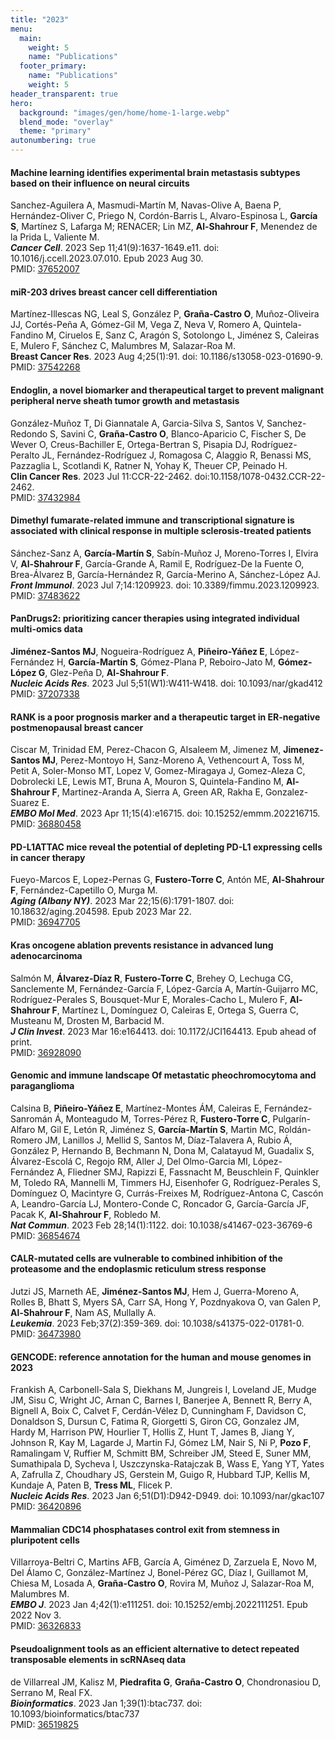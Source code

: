 ```yaml
---
title: "2023"
menu:
  main:
    weight: 5
    name: "Publications"
  footer_primary:
    name: "Publications"
    weight: 5
header_transparent: true
hero:
  background: "images/gen/home/home-1-large.webp"
  blend_mode: "overlay"
  theme: "primary"
autonumbering: true
---
```


#### Machine learning identifies experimental brain metastasis subtypes based on their influence on neural circuits
Sanchez-Aguilera A, Masmudi-Martín M, Navas-Olive A, Baena P, Hernández-Oliver C, Priego N, Cordón-Barris L, Alvaro-Espinosa L, **García S**, Martínez S, Lafarga M; RENACER; Lin MZ, **Al-Shahrour F**, Menendez de la Prida L, Valiente M.  
***Cancer Cell***. 2023 Sep 11;41(9):1637-1649.e11. doi: 10.1016/j.ccell.2023.07.010. Epub 2023 Aug 30.  
PMID: [37652007](https://pubmed.ncbi.nlm.nih.gov/37652007/)

#### miR-203 drives breast cancer cell differentiation
Martínez-Illescas NG, Leal S, González P, **Graña-Castro O**, Muñoz-Oliveira JJ, Cortés-Peña A, Gómez-Gil M, Vega Z, Neva V, Romero A, Quintela-Fandino M, Ciruelos E, Sanz C, Aragón S, Sotolongo L, Jiménez S, Caleiras E, Mulero F, Sánchez C, Malumbres M, Salazar-Roa M.  
**Breast Cancer Res**. 2023 Aug 4;25(1):91. doi: 10.1186/s13058-023-01690-9.  
PMID: [37542268](https://pubmed.ncbi.nlm.nih.gov/37542268/) 

#### Endoglin, a novel biomarker and therapeutical target to prevent malignant peripheral nerve sheath tumor growth and metastasis
González-Muñoz T, Di Giannatale A, Garcia-Silva S, Santos V, Sanchez-Redondo S, Savini C, **Graña-Castro O**, Blanco-Aparicio C, Fischer S, De Wever O, Creus-Bachiller E, Ortega-Bertran S, Pisapia DJ, Rodríguez-Peralto JL, Fernández-Rodríguez J, Romagosa C, Alaggio R, Benassi MS, Pazzaglia L, Scotlandi K, Ratner N, Yohay K, Theuer CP, Peinado H.  
**Clin Cancer Res**. 2023 Jul 11:CCR-22-2462. doi:10.1158/1078-0432.CCR-22-2462.  
PMID: [37432984](https://pubmed.ncbi.nlm.nih.gov/37432984/)

#### Dimethyl fumarate-related immune and transcriptional signature is associated with clinical response in multiple sclerosis-treated patients
Sánchez-Sanz A, **García-Martín S**, Sabín-Muñoz J, Moreno-Torres I, Elvira V, **Al-Shahrour F**, García-Grande A, Ramil E, Rodríguez-De la Fuente O, Brea-Álvarez B, García-Hernández R, García-Merino A, Sánchez-López AJ.  
***Front Immunol***. 2023 Jul 7;14:1209923. doi: 10.3389/fimmu.2023.1209923.  
PMID: [37483622](https://pubmed.ncbi.nlm.nih.gov/37483622/)

#### PanDrugs2: prioritizing cancer therapies using integrated individual multi-omics data
**Jiménez-Santos MJ**, Nogueira-Rodríguez A, **Piñeiro-Yáñez E**, López-Fernández H, **García-Martín S**, Gómez-Plana P, Reboiro-Jato M, **Gómez-López G**, Glez-Peña D, **Al-Shahrour F**.  
***Nucleic Acids Res***. 2023 Jul 5;51(W1):W411-W418. doi: 10.1093/nar/gkad412  
PMID: [37207338](https://pubmed.ncbi.nlm.nih.gov/37207338/)

#### RANK is a poor prognosis marker and a therapeutic target in ER-negative postmenopausal breast cancer  
Ciscar M, Trinidad EM, Perez-Chacon G, Alsaleem M, Jimenez M, **Jimenez-Santos MJ**, Perez-Montoyo H, Sanz-Moreno A, Vethencourt A, Toss M, Petit A, Soler-Monso MT, Lopez V, Gomez-Miragaya J, Gomez-Aleza C, Dobrolecki LE, Lewis MT, Bruna A, Mouron S, Quintela-Fandino M, **Al-Shahrour F**, Martinez-Aranda A, Sierra A, Green AR, Rakha E, Gonzalez-Suarez E.  
***EMBO Mol Med***. 2023 Apr 11;15(4):e16715. doi: 10.15252/emmm.202216715.  
PMID: [36880458](https://pubmed.ncbi.nlm.nih.gov/36880458/)

#### PD-L1ATTAC mice reveal the potential of depleting PD-L1 expressing cells in cancer therapy
Fueyo-Marcos E, Lopez-Pernas G, **Fustero-Torre C**, Antón ME, **Al-Shahrour F**, Fernández-Capetillo O, Murga M.  
***Aging (Albany NY)***. 2023 Mar 22;15(6):1791-1807. doi: 10.18632/aging.204598. Epub 2023 Mar 22.  
PMID: [36947705](https://pubmed.ncbi.nlm.nih.gov/36947705)

#### Kras oncogene ablation prevents resistance in advanced lung adenocarcinoma
Salmón M, **Álvarez-Díaz R**, **Fustero-Torre C**, Brehey O, Lechuga CG, Sanclemente M, Fernández-García F, López-García A, Martín-Guijarro MC, Rodríguez-Perales S, Bousquet-Mur E, Morales-Cacho L, Mulero F, **Al-Shahrour F**, Martínez L, Domínguez O, Caleiras E, Ortega S, Guerra C, Musteanu M, Drosten M, Barbacid M.  
***J Clin Invest***. 2023 Mar 16:e164413. doi: 10.1172/JCI164413. Epub ahead of print.  
PMID: [36928090](https://pubmed.ncbi.nlm.nih.gov/36928090/)

#### Genomic and immune landscape Of metastatic pheochromocytoma and paraganglioma
Calsina B, **Piñeiro-Yáñez E**, Martínez-Montes ÁM, Caleiras E, Fernández-Sanromán Á, Monteagudo M, Torres-Pérez R, **Fustero-Torre C**, Pulgarín-Alfaro M, Gil E, Letón R, Jiménez S, **García-Martín S**, Martin MC, Roldán-Romero JM, Lanillos J, Mellid S, Santos M, Díaz-Talavera A, Rubio Á, González P, Hernando B, Bechmann N, Dona M, Calatayud M, Guadalix S, Álvarez-Escolá C, Regojo RM, Aller J, Del Olmo-Garcia MI, López-Fernández A, Fliedner SMJ, Rapizzi E, Fassnacht M, Beuschlein F, Quinkler M, Toledo RA, Mannelli M, Timmers HJ, Eisenhofer G, Rodríguez-Perales S, Domínguez O, Macintyre G, Currás-Freixes M, Rodríguez-Antona C, Cascón A, Leandro-García LJ, Montero-Conde C, Roncador G, García-García JF, Pacak K, **Al-Shahrour F**, Robledo M.  
***Nat Commun***. 2023 Feb 28;14(1):1122. doi: 10.1038/s41467-023-36769-6  
PMID: [36854674](https://pubmed.ncbi.nlm.nih.gov/36854674/)

#### CALR-mutated cells are vulnerable to combined inhibition of the proteasome and the endoplasmic reticulum stress response  
Jutzi JS, Marneth AE, **Jiménez-Santos MJ**, Hem J, Guerra-Moreno A, Rolles B, Bhatt S, Myers SA, Carr SA, Hong Y, Pozdnyakova O, van Galen P, **Al-Shahrour F**, Nam AS, Mullally A.  
***Leukemia***. 2023 Feb;37(2):359-369. doi: 10.1038/s41375-022-01781-0.  
PMID: [36473980](https://pubmed.ncbi.nlm.nih.gov/36473980/)

#### GENCODE: reference annotation for the human and mouse genomes in 2023
Frankish A, Carbonell-Sala S, Diekhans M, Jungreis I, Loveland JE, Mudge JM, Sisu C, Wright JC, Arnan C, Barnes I, Banerjee A, Bennett R, Berry A, Bignell A, Boix C, Calvet F, Cerdán-Vélez D, Cunningham F, Davidson C, Donaldson S, Dursun C, Fatima R, Giorgetti S, Giron CG, Gonzalez JM, Hardy M, Harrison PW, Hourlier T, Hollis Z, Hunt T, James B, Jiang Y, Johnson R, Kay M, Lagarde J, Martin FJ, Gómez LM, Nair S, Ni P, **Pozo F**, Ramalingam V, Ruffier M, Schmitt BM, Schreiber JM, Steed E, Suner MM, Sumathipala D, Sycheva I, Uszczynska-Ratajczak B, Wass E, Yang YT, Yates A, Zafrulla Z, Choudhary JS, Gerstein M, Guigo R, Hubbard TJP, Kellis M, Kundaje A, Paten B, **Tress ML**, Flicek P.  
***Nucleic Acids Res***. 2023 Jan 6;51(D1):D942-D949. doi: 10.1093/nar/gkac107  
PMID: [36420896](https://pubmed.ncbi.nlm.nih.gov/36420896/)

#### Mammalian CDC14 phosphatases control exit from stemness in pluripotent cells
Villarroya-Beltri C, Martins AFB, García A, Giménez D, Zarzuela E, Novo M, Del Álamo C, González-Martínez J, Bonel-Pérez GC, Díaz I, Guillamot M, Chiesa M, Losada A, **Graña-Castro O**, Rovira M, Muñoz J, Salazar-Roa M, Malumbres M.  
***EMBO J***. 2023 Jan 4;42(1):e111251. doi: 10.15252/embj.2022111251. Epub 2022 Nov 3.  
PMID: [36326833](https://pubmed.ncbi.nlm.nih.gov/36326833/)

#### Pseudoalignment tools as an efficient alternative to detect repeated transposable elements in scRNAseq data
de Villarreal JM, Kalisz M, **Piedrafita G**, **Graña-Castro O**, Chondronasiou D, Serrano M, Real FX.  
***Bioinformatics***. 2023 Jan 1;39(1):btac737. doi: 10.1093/bioinformatics/btac737  
PMID: [36519825](https://pubmed.ncbi.nlm.nih.gov/36519825/)
